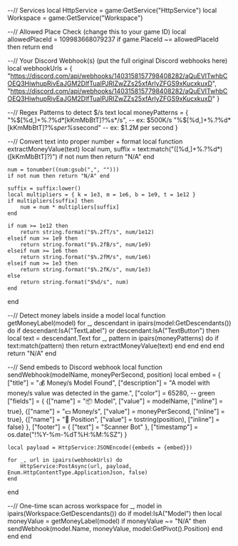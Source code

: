 --// Services
local HttpService = game:GetService("HttpService")
local Workspace = game:GetService("Workspace")

--// Allowed Place Check (change this to your game ID)
local allowedPlaceId = 109983668079237
if game.PlaceId ~= allowedPlaceId then return end

--// Your Discord Webhook(s) (put the full original Discord webhooks here)
local webhookUrls = {
    "https://discord.com/api/webhooks/1403158157798408282/aQuEVITwhbCOEQ3HiwhupRivEaJGM2DlfTuaIPJRIZwZZs25xfArlyZFGS9xKucxkuxD",
    "https://discord.com/api/webhooks/1403158157798408282/aQuEVITwhbCOEQ3HiwhupRivEaJGM2DlfTuaIPJRIZwZZs25xfArlyZFGS9xKucxkuxD"
}

--// Regex Patterns to detect $/s text
local moneyPatterns = {
    "%$[%d,]+%.?%d*[kKmMbBtT]?%s*/s",          -- ex: $500K/s
    "%$[%d,]+%.?%d*[kKmMbBtT]?%s*per%s*second" -- ex: $1.2M per second
}

--// Convert text into proper number + format
local function extractMoneyValue(text)
    local num, suffix = text:match("([%d,]+%.?%d*)([kKmMbBtT]?)")
    if not num then return "N/A" end

    num = tonumber((num:gsub(",", "")))
    if not num then return "N/A" end

    suffix = suffix:lower()
    local multipliers = { k = 1e3, m = 1e6, b = 1e9, t = 1e12 }
    if multipliers[suffix] then
        num = num * multipliers[suffix]
    end

    if num >= 1e12 then
        return string.format("$%.2fT/s", num/1e12)
    elseif num >= 1e9 then
        return string.format("$%.2fB/s", num/1e9)
    elseif num >= 1e6 then
        return string.format("$%.2fM/s", num/1e6)
    elseif num >= 1e3 then
        return string.format("$%.2fK/s", num/1e3)
    else
        return string.format("$%d/s", num)
    end
end

--// Detect money labels inside a model
local function getMoneyLabel(model)
    for _, descendant in ipairs(model:GetDescendants()) do
        if descendant:IsA("TextLabel") or descendant:IsA("TextButton") then
            local text = descendant.Text
            for _, pattern in ipairs(moneyPatterns) do
                if text:match(pattern) then
                    return extractMoneyValue(text)
                end
            end
        end
    end
    return "N/A"
end

--// Send embeds to Discord webhook
local function sendWebhook(modelName, moneyPerSecond, position)
    local embed = {
        ["title"] = "💰 Money/s Model Found",
        ["description"] = "A model with money/s value was detected in the game.",
        ["color"] = 65280, -- green
        ["fields"] = {
            {["name"] = "📦 Model", ["value"] = modelName, ["inline"] = true},
            {["name"] = "💵 Money/s", ["value"] = moneyPerSecond, ["inline"] = true},
            {["name"] = "📍 Position", ["value"] = tostring(position), ["inline"] = false}
        },
        ["footer"] = {
            ["text"] = "Scanner Bot"
        },
        ["timestamp"] = os.date("!%Y-%m-%dT%H:%M:%SZ")
    }

    local payload = HttpService:JSONEncode({embeds = {embed}})

    for _, url in ipairs(webhookUrls) do
        HttpService:PostAsync(url, payload, Enum.HttpContentType.ApplicationJson, false)
    end
end

--// One-time scan across workspace
for _, model in ipairs(Workspace:GetDescendants()) do
    if model:IsA("Model") then
        local moneyValue = getMoneyLabel(model)
        if moneyValue ~= "N/A" then
            sendWebhook(model.Name, moneyValue, model:GetPivot().Position)
        end
    end
end
